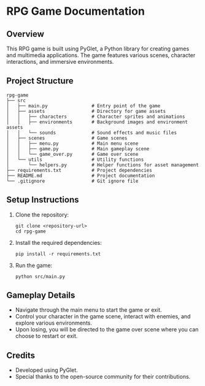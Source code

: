 # RPG Game Documentation

## Overview
This RPG game is built using PyGlet, a Python library for creating games and multimedia applications. The game features various scenes, character interactions, and immersive environments.

## Project Structure
```
rpg-game
├── src
│   ├── main.py                # Entry point of the game
│   ├── assets                 # Directory for game assets
│   │   ├── characters         # Character sprites and animations
│   │   ├── environments       # Background images and environment assets
│   │   └── sounds             # Sound effects and music files
│   ├── scenes                 # Game scenes
│   │   ├── menu.py            # Main menu scene
│   │   ├── game.py            # Main gameplay scene
│   │   └── game_over.py       # Game over scene
│   └── utils                  # Utility functions
│       └── helpers.py         # Helper functions for asset management
├── requirements.txt           # Project dependencies
├── README.md                  # Project documentation
└── .gitignore                 # Git ignore file
```

## Setup Instructions
1. Clone the repository:
   ```
   git clone <repository-url>
   cd rpg-game
   ```

2. Install the required dependencies:
   ```
   pip install -r requirements.txt
   ```

3. Run the game:
   ```
   python src/main.py
   ```

## Gameplay Details
- Navigate through the main menu to start the game or exit.
- Control your character in the game scene, interact with enemies, and explore various environments.
- Upon losing, you will be directed to the game over scene where you can choose to restart or exit.

## Credits
- Developed using PyGlet.
- Special thanks to the open-source community for their contributions.